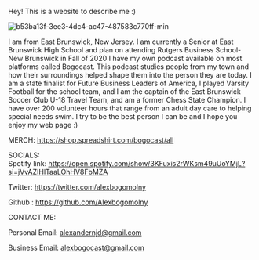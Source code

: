 
Hey! This is a website to describe me :)

 ![b53ba13f-3ee3-4dc4-ac47-487583c770ff-min](https://user-images.githubusercontent.com/66669165/84352218-f0158480-ab8a-11ea-849d-62ec82780533.JPG) 

I am from East Brunswick, New Jersey.
I am currently a Senior at East Brunswick High School and plan on attending Rutgers Business School- New Brunswick in Fall of 2020
I have my own podcast available on most platforms called Bogocast.
This podcast studies people from my town and how their surroundings helped shape them into the person they are today.
I am a state finalist for Future Business Leaders of America, I played Varsity Football for the school team, and I am the captain of the East Brunswick Soccer Club U-18 Travel Team, and am a former Chess State Champion. 
I have over 200 volunteer hours that range from an adult day care to helping special needs swim.
I try to be the best person I can be and I hope you enjoy my web page :)
  
  
MERCH: 
https://shop.spreadshirt.com/bogocast/all

SOCIALS:  
Spotify link: 
https://open.spotify.com/show/3KFuxis2rWKsm49uUoYMjL?si=jVvAZIHlTaaLOhHV8FbMZA

Twitter: 
https://twitter.com/alexbogomolny

Github :
https://github.com/Alexbogomolny

CONTACT ME:

Personal Email: 
alexandernjd@gmail.com

Business Email: 
alexbogocast@gmail.com
